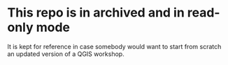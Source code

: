 # This repo is in archived and in read-only mode

It is kept for reference in case somebody would want to start from scratch an updated version of a QGIS workshop.
